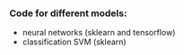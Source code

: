 ### Code for different models:
- neural networks (sklearn and tensorflow)
- classification SVM (sklearn)
